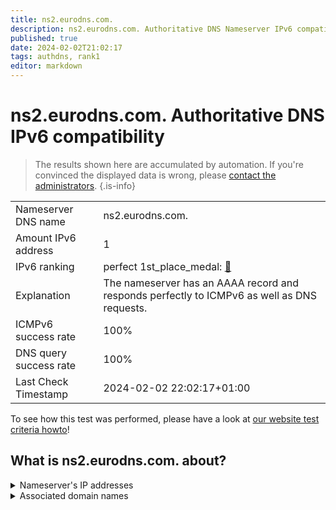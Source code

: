 ```yaml
---
title: ns2.eurodns.com.
description: ns2.eurodns.com. Authoritative DNS Nameserver IPv6 compatibility
published: true
date: 2024-02-02T21:02:17
tags: authdns, rank1
editor: markdown
---
```


# ns2.eurodns.com. Authoritative DNS IPv6 compatibility

> The results shown here are accumulated by automation. If you're convinced the displayed data is wrong, please [contact the administrators](/howto/chat). 
{.is-info}




|   |   |
| - | - |
| Nameserver DNS name | ns2.eurodns.com.
| Amount IPv6 address | 1
| IPv6 ranking | perfect 1st_place_medal: [🔗](/howto/ranking) |
| Explanation | The nameserver has an AAAA record and responds perfectly to ICMPv6 as well as DNS requests. |
| ICMPv6 success rate | 100%|
| DNS query success rate | 100% |
| Last Check Timestamp | 2024-02-02 22:02:17+01:00 |

To see how this test was performed, please have a look at [our website test criteria howto](/howto/testcriteria/authdns)!


## What is ns2.eurodns.com. about?




<details>
<summary>Nameserver's IP addresses</summary>

2610:1c8:b001::107

</details>



<details>
<summary>Associated domain names</summary>

www.talanx.com

</details>
